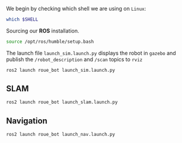 We begin by checking which shell we are using on `Linux`:
```bash
which $SHELL
```
Sourcing our **ROS** installation.
```bash
source /opt/ros/humble/setup.bash
```
The launch file `launch_sim.launch.py` displays the robot in `gazebo` and publish the `/robot_description` and `/scan` topics to `rviz`
```bash
ros2 launch roue_bot launch_sim.launch.py
```
## SLAM
```bash
ros2 launch roue_bot launch_slam.launch.py
```
## Navigation
```bash
ros2 launch roue_bot launch_nav.launch.py
```

